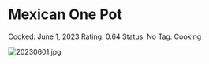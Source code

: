 # Mexican One Pot

Cooked: June 1, 2023
Rating: 0.64
Status: No
Tag: Cooking

![20230601.jpg](20230601.jpg)